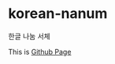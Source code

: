 korean-nanum
============

한글 나눔 서체



This is [Github Page](http://choiks14.github.io/korean-nanum "Github Page") 
